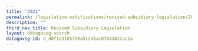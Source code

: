 ```yaml
---
title: "2021"
permalink: /legislative-notifications/revised-subsidiary-legislation/2021/
description: ""
third_nav_title: Revised Subsidiary Legislation
layout: datagovsg-search
datagovsg-id: d_d0f1e3185798a51245ac07843822ac2a
---
```

